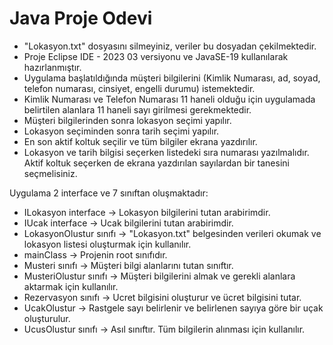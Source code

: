 # Java Proje Odevi

* "Lokasyon.txt" dosyasını silmeyiniz, veriler bu dosyadan çekilmektedir.
* Proje Eclipse IDE - 2023 03 versiyonu ve JavaSE-19 kullanılarak hazırlanmıştır.
* Uygulama başlatıldığında müşteri bilgilerini (Kimlik Numarası, ad, soyad, telefon numarası, cinsiyet, engelli durumu) istemektedir.
* Kimlik Numarası ve Telefon Numarası 11 haneli olduğu için uygulamada belirtilen alanlara 11 haneli sayı girilmesi gerekmektedir.
* Müşteri bilgilerinden sonra lokasyon seçimi yapılır.
* Lokasyon seçiminden sonra tarih seçimi yapılır.
* En son aktif koltuk seçilir ve tüm bilgiler ekrana yazdırılır.
* Lokasyon ve tarih bilgisi seçerken listedeki sıra numarası yazılmalıdır. Aktif koltuk seçerken de ekrana yazdırılan sayılardan bir tanesini seçmelisiniz.

Uygulama 2 interface ve 7 sınıftan oluşmaktadır:
* ILokasyon interface -> Lokasyon bilgilerini tutan arabirimdir.
* IUcak interface -> Ucak bilgilerini tutan arabirimdir.
* LokasyonOlustur sınıfı -> "Lokasyon.txt" belgesinden verileri okumak ve lokasyon listesi oluşturmak için kullanılır.
* mainClass -> Projenin root sınıfıdır.
* Musteri sınıfı -> Müşteri bilgi alanlarını tutan sınıftır.
* MusteriOlustur sınıfı -> Müşteri bilgilerini almak ve gerekli alanlara aktarmak için kullanılır.
* Rezervasyon sınıfı -> Ucret bilgisini oluşturur ve ücret bilgisini tutar.
* UcakOlustur -> Rastgele sayı belirlenir ve belirlenen sayıya göre bir uçak oluşturulur.
* UcusOlustur sınıfı -> Asıl sınıftır. Tüm bilgilerin alınması için kullanılır.
